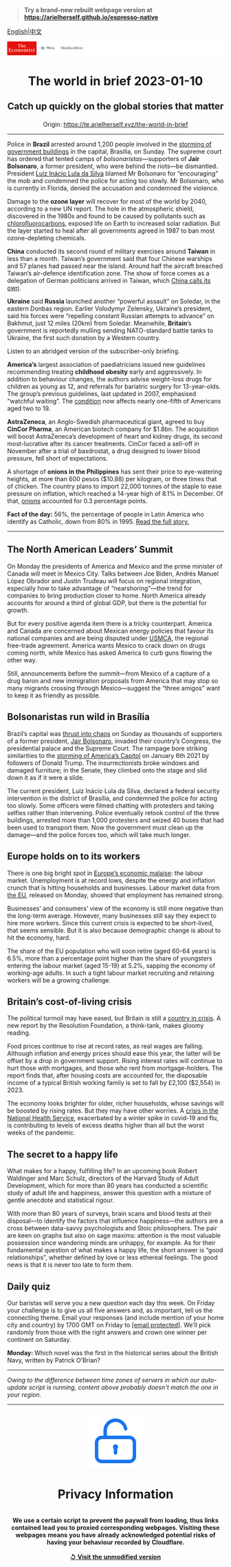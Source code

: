 > **Try a brand-new rebuilt webpage version at https://arielherself.github.io/espresso-native**

[English](https://github.com/arielherself/espresso/blob/main/README.md)|[中文](https://github-com.translate.goog/arielherself/espresso/blob/main/README.md?_x_tr_sl=en&_x_tr_tl=zh-CN&_x_tr_hl=zh-CN&_x_tr_pto=wapp)



![The Economist](menubar.png)

# <p align="center">The world in brief 2023-01-10</p>

## <p align="center">Catch up quickly on the global stories that matter</p>

<p align="center">Origin: <a href="https://te.arielherself.xyz/the-world-in-brief">https://te.arielherself.xyz/the-world-in-brief</a><hr>

Police in <strong>Brazil </strong>arrested around 1,200 people involved in the [storming of government buildings](https://te.arielherself.xyz/the-americas/2023/01/09/supporters-of-jair-bolsonaro-mount-an-insurrection-in-brazil) in the capital, Brasília, on Sunday. The supreme court has ordered that tented camps of <em>bolsonaristas</em>—supporters of <strong>Jair Bolsonaro</strong>, a former president, who were behind the riots—be dismantled. President [Luiz Inácio Lula da Silva](https://te.arielherself.xyz/the-americas/2022/12/31/brazils-new-president-faces-a-fiscal-crunch-and-a-fickle-congress) blamed Mr Bolsonaro for “encouraging” the mob and condemned the police for acting too slowly. Mr Bolsonaro, who is currently in Florida, denied the accusation and condemned the violence.

Damage to the <strong>ozone layer</strong> will recover for most of the world by 2040, according to a new UN report. The hole in the atmospheric shield, discovered in the 1980s and found to be caused by pollutants such as [chlorofluorocarbons](https://te.arielherself.xyz/the-economist-explains/2016/10/10/why-world-leaders-are-meeting-to-discuss-hydrofluorocarbons), exposed life on Earth to increased solar radiation. But the layer started to heal after all governments agreed in 1987 to ban most ozone-depleting chemicals.

<strong>China</strong> conducted its second round of military exercises around <strong>Taiwan</strong> in less than a month. Taiwan’s government said that four Chinese warships and 57 planes had passed near the island. Around half the aircraft breached Taiwan’s ​​air-defence identification zone. The show of force comes as a delegation of German politicians arrived in Taiwan, which [China calls its own](https://te.arielherself.xyz/leaders/2021/05/01/the-most-dangerous-place-on-earth).

<strong>Ukraine </strong>said <strong>Russia </strong>launched another “powerful assault” on Soledar, in the eastern Donbas region. Earlier Volodymyr Zelensky, Ukraine’s president, said his forces were “repelling constant Russian attempts to advance” on Bakhmut, just 12 miles (20km) from Soledar. Meanwhile, <strong>Britain</strong>’s government is reportedly mulling sending NATO-standard battle tanks to Ukraine, the first such donation by a Western country. 

Listen to an abridged version of the subscriber-only briefing.

<strong>America’s</strong> largest association of paediatricians issued new guidelines recommending treating <strong>childhood obesity</strong> early and aggressively. In addition to behaviour changes, the authors advise weight-loss drugs for children as young as 12, and referrals for bariatric surgery for 13-year-olds. The group’s previous guidelines, last updated in 2007, emphasised “watchful waiting”. The [condition](https://te.arielherself.xyz/the-world-ahead/2021/11/08/obese-children-will-outnumber-the-underweight-for-the-first-time) now affects nearly one-fifth of Americans aged two to 19.

<strong>AstraZeneca</strong>, an Anglo-Swedish pharmaceutical giant, agreed to buy <strong>CinCor Pharma</strong>, an American biotech company for $1.8bn. The acquisition will boost AstraZeneca’s development of heart and kidney drugs, its second most-lucrative after its cancer treatments. CinCor faced a sell-off in November after a trial of baxdrostat, a drug designed to lower blood pressure, fell short of expectations.

A shortage of <strong>onions in the Philippines</strong> has sent their price to eye-watering heights, at more than 600 pesos ($10.88) per kilogram, or three times that of chicken. The country plans to import 22,000 tonnes of the staple to ease pressure on inflation, which reached a 14-year high of 8.1% in December. Of that, [onions](https://te.arielherself.xyz/special-report/2019/10/10/why-onions-and-pigs-can-give-economists-a-headache) accounted for 0.3 percentage points.

<strong>Fact of the day:</strong> 56%, the percentage of people in Latin America who identify as Catholic, down from 80% in 1995. [Read the full story.](https://te.arielherself.xyz/international/2023/01/02/the-death-of-pope-benedict-removes-a-problem-for-liberal-catholics)

----------

## The North American Leaders’ Summit

On Monday the presidents of America and Mexico and the prime minister of Canada will meet in Mexico City. Talks between Joe Biden, Andrés Manuel López Obrador and Justin Trudeau will focus on regional integration, especially how to take advantage of “nearshoring”—the trend for companies to bring production closer to home. North America already accounts for around a third of global GDP, but there is the potential for growth.

But for every positive agenda item there is a tricky counterpart. America and Canada are concerned about Mexican energy policies that favour its national companies and are being disputed under [USMCA](https://te.arielherself.xyz/the-americas/2018/10/04/canada-joins-north-americas-revised-trade-deal), the regional free-trade agreement. America wants Mexico to crack down on drugs coming north, while Mexico has asked America to curb guns flowing the other way. 

Still, announcements before the summit—from Mexico of a capture of a drug baron and new immigration proposals from America that may stop so many migrants crossing through Mexico—suggest the “three amigos” want to keep it as friendly as possible.

## Bolsonaristas run wild in Brasília

Brazil’s capital was [thrust into chaos](https://te.arielherself.xyz/the-americas/2023/01/09/supporters-of-jair-bolsonaro-mount-an-insurrection-in-brazil) on Sunday as thousands of supporters of a former president, [Jair Bolsonaro](https://te.arielherself.xyz/the-americas/2022/11/23/jair-bolsonaros-challenge-to-brazils-election-was-rejected), invaded their country’s Congress, the presidential palace and the Supreme Court. The rampage bore striking similarities to the [storming of America’s Capitol](https://te.arielherself.xyz/united-states/2022/12/23/the-house-delivers-its-800-page-report-on-the-january-6th-riot) on January 6th 2021 by followers of Donald Trump. The insurrectionists broke windows and damaged furniture; in the Senate, they climbed onto the stage and slid down it as if it were a slide. 

The current president, Luiz Inácio Lula da Silva, declared a federal security intervention in the district of Brasília, and condemned the police for acting too slowly. Some officers were filmed chatting with protesters and taking selfies rather than intervening. Police eventually retook control of the three buildings, arrested more than 1,000 protesters and seized 40 buses that had been used to transport them. Now the government must clean up the damage—and the police forces too, which will take much longer.

## Europe holds on to its workers

There is one big bright spot in [Europe’s economic malaise](https://te.arielherself.xyz/leaders/2022/11/24/europe-faces-an-enduring-crisis-of-energy-and-geopolitics): the labour market. Unemployment is at record lows, despite the energy and inflation crunch that is hitting households and businesses. Labour market data from [the EU](https://te.arielherself.xyz/europe/2023/01/05/fifty-years-ago-the-eu-cracked-the-secret-of-its-current-success), released on Monday, showed that employment has remained strong.

Businesses’ and consumers’ view of the economy is still more negative than the long-term average. However, many businesses still say they expect to hire more workers. Since this current crisis is expected to be short-lived, that seems sensible. But it is also because demographic change is about to hit the economy, hard. 

The share of the EU population who will soon retire (aged 60-64 years) is 6.5%, more than a percentage point higher than the share of youngsters entering the labour market (aged 15-19) at 5.2%, sapping the economy of working-age adults. In such a tight labour market recruiting and retaining workers will be a growing challenge.

## Britain’s cost-of-living crisis

The political turmoil may have eased, but Britain is still a [country in crisis](https://te.arielherself.xyz/britain/2022/12/15/britains-economic-record-since-2007-ranks-near-the-bottom-among-peer-countries). A new report by the Resolution Foundation, a think-tank, makes gloomy reading.

Food prices continue to rise at record rates, as real wages are falling. Although inflation and energy prices should ease this year, the latter will be offset by a drop in government support. Rising interest rates will continue to hurt those with mortgages, and those who rent from mortgage-holders. The report finds that, after housing costs are accounted for, the disposable income of a typical British working family is set to fall by £2,100 ($2,554) in 2023.

The economy looks brighter for older, richer households, whose savings will be boosted by rising rates. But they may have other worries. A [crisis in the National Health Service](https://te.arielherself.xyz/the-world-ahead/2022/11/18/britains-nhs-faces-huge-challenges-in-2023), exacerbated by a winter spike in covid-19 and flu, is contributing to levels of excess deaths higher than all but the worst weeks of the pandemic.

## The secret to a happy life

What makes for a happy, fulfilling life? In an upcoming book Robert Waldinger and Marc Schulz, directors of the Harvard Study of Adult Development, which for more than 80 years has conducted a scientific study of adult life and happiness, answer this question with a mixture of gentle anecdote and statistical rigour.  
  
 With more than 80 years of surveys, brain scans and blood tests at their disposal—to identify the factors that influence happiness—the authors are a cross between data-savvy psychologists and Stoic philosophers. The pair are keen on graphs but also on sage maxims: attention is the most valuable possession since wandering minds are unhappy, for example. As for their fundamental question of what makes a happy life, the short answer is “good relationships”, whether defined by love or less ethereal feelings. The good news is that it is never too late to form them.

## Daily quiz

Our baristas will serve you a new question each day this week. On Friday your challenge is to give us all five answers and, as important, tell us the connecting theme. Email your responses (and include mention of your home city and country) by 1700 GMT on Friday to [<span class="__cf_email__" data-cfemail="1d4c687467586e6d6f786e6e725d787e72737270746e69337e7270">[email&#160;protected]</span>](https://mail.google.com/mail/?view=cm&amp;fs=1&amp;tf=1&amp;to=QuizEspresso@te.arielherself.xyz). We’ll pick randomly from those with the right answers and crown one winner per continent on Saturday.

<strong>Monday: </strong>Which novel was the first in the historical series about the British Navy, written by Patrick O’Brian?

----------

*Owing to the difference between time zones of servers in which our auto-update script is running, content above probably doesn't match the one in your region.*

|<br><div align="center"><img src="unlock.png" /><h1>Privacy Information</h1></div></br>We use a certain script to prevent the paywall from loading, thus links contained lead you to proxied corresponding webpages. Visiting these webpages means you have already acknowledged potential risks of having your behaviour recorded by Cloudflare.<br><br>[&#x21BA; Visit the unmodified version](README.raw.md)<br><br>|
|-----|
